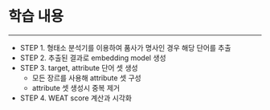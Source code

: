 # 학습 내용

---

- STEP 1. 형태소 분석기를 이용하여 품사가 명사인 경우 해당 단어를 추출
- STEP 2. 추출된 결과로 embedding model 생성
- STEP 3. target, attribute 단어 셋 생성
	- 모든 장르를 사용해 attribute 셋 구성
	- attribute 셋 생성시 중복 제거
- STEP 4. WEAT score 계산과 시각화
